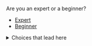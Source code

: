 Are you an expert or a beginner?



- [Expert](start3_aa.md)
- [Beginner](start3_ab.md)
 
 
<details>
<summary>Choices that lead here</summary>


<ul><li>Operating System: <b>Windows</b> <a href='start2_b.md'>Linux</a> <a href='start2_c.md'>MacOS</a></li>
<li>Skill level: <a href='start2_aa.md'>Expert</a> <a href='start2_ab.md'>Beginner</a></li>
</ul>
</details>
